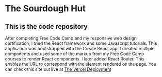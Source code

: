 # The Sourdough Hut
## This is the code repository
After completing Free Code Camp and my responsive web design certification, I tried the React framework and some Javascript tutorials. This application was bootstrapped with the Create React app. I created multiple components and used some of the markup from my Free Code Camp courses to render React components. I later added React Router. This enables the URL to correspond with the element rendered on the page. You can check this site out live at [The Vercel Deployment](https://create-react-app-xi-blush-18.vercel.app/)

